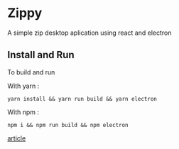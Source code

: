 # Zippy 

A simple zip desktop aplication using react and electron

## Install and Run

To build and run 

With yarn :

```
yarn install && yarn run build && yarn electron
```

With npm :

```
npm i && npm run build && npm electron

```

[article](https://medium.freecodecamp.com/building-an-electron-application-with-create-react-app-97945861647c#.ze6c9qin1)
